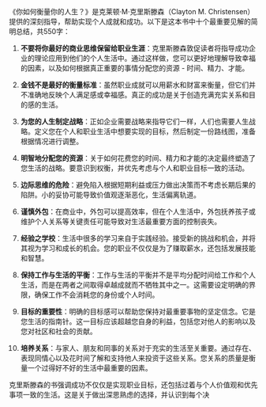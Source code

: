 《你如何衡量你的人生？》是克莱顿·M·克里斯滕森（Clayton M. Christensen）提供的深刻指导，帮助实现个人成就和成功。以下是这本书中十个最重要见解的简明总结，共550字：

1. **不要将你最好的商业思维保留给职业生涯**：克里斯滕森敦促读者将指导成功企业的理论应用到他们的个人生活中。通过这样做，您可以更好地理解导致幸福的因素，以及如何根据真正重要的事情分配您的资源 - 时间、精力、才能。

2. **金钱不是最好的衡量标准**：虽然职业成就可以用薪水和财富来衡量，但它们并不准确地反映个人满足感或幸福感。真正的成功是关于创造充满充实关系和目的感的生活。

3. **为您的人生制定战略**：正如企业需要战略来指导它们一样，人们也需要人生战略。定义您在个人和职业生活中想要实现的目标，然后制定一份路线图，准备根据情况进行调整。

4. **明智地分配您的资源**：关于如何花费您的时间、精力和才能的决定最终塑造了您生活的战略。要意识到权衡，并优先考虑与个人和职业目标一致的活动。

5. **边际思维的危险**：避免陷入根据短期利益或压力做出决策而不考虑长期后果的陷阱。小的妥协可能导致价值观逐渐恶化，生活偏离轨道。

6. **谨慎外包**：在商业中，外包可以提高效率，但在个人生活中，外包抚养孩子或维护个人关系等关键责任可能导致对生活最重要方面的控制丧失。

7. **经验之学校**：生活中很多的学习来自于实践经验。接受新的挑战和机会，并将其视为学习和成长的机会。您的职业不仅仅是为了赚取薪水，还包括发展技能和智慧。

8. **保持工作与生活的平衡**：工作与生活的平衡并不是平均分配时间给工作和个人生活，而是在两者之间取得卓越成就而不牺牲其中之一。这需要设定明确的界限，确保工作不会消耗您的身份或个人时间。

9. **目标的重要性**：明确的目标感可以帮助您保持对最重要事物的坚定信念。它是您生活的指南针。这一目标应该超越您自身的利益，包括您对他人的影响以及您对社区和社会的贡献。

10. **培养关系**：与家人、朋友和同事的关系对于充实的生活至关重要。通过存在、表现同情心以及花时间了解和支持他人来投资于这些关系。您关系的质量是衡量一个过得好不好的生活中最重要的因素。

克里斯滕森的书强调成功不仅仅是实现职业目标，还包括过着与个人价值观和优先事项一致的生活。这是关于做出深思熟虑的选择，并认识到每个决